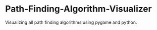 # Path-Finding-Algorithm-Visualizer
Visualizing all path finding algorithms using pygame and python.
